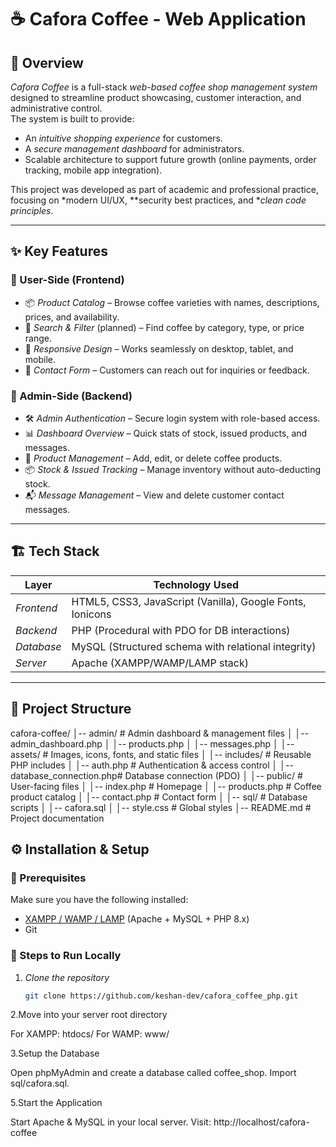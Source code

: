 # ☕ Cafora Coffee - Web Application

## 📖 Overview  

*Cafora Coffee* is a full-stack *web-based coffee shop management system* designed to streamline product showcasing, customer interaction, and administrative control.  
The system is built to provide:  
- An *intuitive shopping experience* for customers.  
- A *secure management dashboard* for administrators.  
- Scalable architecture to support future growth (online payments, order tracking, mobile app integration).  

This project was developed as part of academic and professional practice, focusing on *modern UI/UX, **security best practices, and **clean code principles*.  

---
## ✨ Key Features  

### 👥 User-Side (Frontend)
- 📦 *Product Catalog* – Browse coffee varieties with names, descriptions, prices, and availability.  
- 🔎 *Search & Filter* (planned) – Find coffee by category, type, or price range.  
- 📱 *Responsive Design* – Works seamlessly on desktop, tablet, and mobile.  
- 📝 *Contact Form* – Customers can reach out for inquiries or feedback.

### 🔐 Admin-Side (Backend)
- 🛠 *Admin Authentication* – Secure login system with role-based access.  
- 📊 *Dashboard Overview* – Quick stats of stock, issued products, and messages.  
- 🧾 *Product Management* – Add, edit, or delete coffee products.  
- 📦 *Stock & Issued Tracking* – Manage inventory without auto-deducting stock.  
- 📬 *Message Management* – View and delete customer contact messages.  

---
## 🏗 Tech Stack  

| Layer       | Technology Used |
|-------------|-----------------|
| *Frontend* | HTML5, CSS3, JavaScript (Vanilla), Google Fonts, Ionicons |
| *Backend*  | PHP (Procedural with PDO for DB interactions) |
| *Database* | MySQL (Structured schema with relational integrity) |
| *Server*   | Apache (XAMPP/WAMP/LAMP stack) |

---
## 📂 Project Structure 

cafora-coffee/
│-- admin/ # Admin dashboard & management files
│ │-- admin_dashboard.php
│ │-- products.php
│ │-- messages.php
│
│-- assets/ # Images, icons, fonts, and static files
│
│-- includes/ # Reusable PHP includes
│ │-- auth.php # Authentication & access control
│ │-- database_connection.php# Database connection (PDO)
│
│-- public/ # User-facing files
│ │-- index.php # Homepage
│ │-- products.php # Coffee product catalog
│ │-- contact.php # Contact form
│
│-- sql/ # Database scripts
│ │-- cafora.sql
│
│-- style.css # Global styles
│-- README.md # Project documentation
## ⚙ Installation & Setup  

### 🔧 Prerequisites  
Make sure you have the following installed:  
- [XAMPP / WAMP / LAMP](https://www.apachefriends.org/) (Apache + MySQL + PHP 8.x)  
- Git  

### 🚀 Steps to Run Locally  

1. *Clone the repository*  
   ```bash
   git clone https://github.com/keshan-dev/cafora_coffee_php.git
   
2.Move into your server root directory

For XAMPP: htdocs/
For WAMP: www/

3.Setup the Database

Open phpMyAdmin and create a database called coffee_shop.
Import sql/cafora.sql.

5.Start the Application

Start Apache & MySQL in your local server.
Visit: http://localhost/cafora-coffee   
